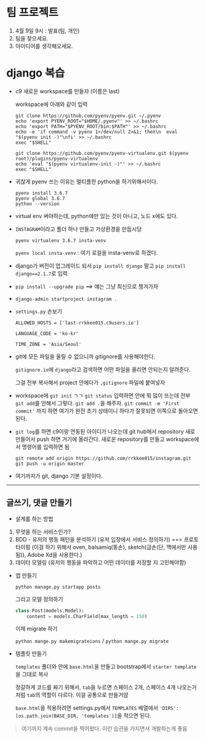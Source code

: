 # 팀 프로젝트

1. 4월 9일 9시 : 발표(팀, 개인)
2. 팀을 찾으세요.
3. 아이디어를 생각해오세요.



# django 복습

- c9 새로운 workspace를 만들자 (이름은 last)

  workspace에 아래와 같이 입력

  ```
  git clone https://github.com/pyenv/pyenv.git ~/.pyenv
  echo 'export PYENV_ROOT="$HOME/.pyenv"' >> ~/.bashrc
  echo 'export PATH="$PYENV_ROOT/bin:$PATH"' >> ~/.bashrc
  echo -e 'if command -v pyenv 1>/dev/null 2>&1; then\n  eval "$(pyenv init -)"\nfi' >> ~/.bashrc
  exec "$SHELL"
  
  git clone https://github.com/pyenv/pyenv-virtualenv.git $(pyenv root)/plugins/pyenv-virtualenv
  echo 'eval "$(pyenv virtualenv-init -)"' >> ~/.bashrc
  exec "$SHELL"
  ```

- 귀찮게 pyenv 쓰는 이유는 멀티플한 python을 하기위해서이다.

  ```
  pyenv install 3.6.7
  pyenv global 3.6.7
  python --version
  ```

- virtual env 써야하는데, python에만 있는 것이 아니고, 노드 x에도 있다.

- `INSTAGRAM`이라고 폴더 하나 만들고 가상환경을 만듭시당

  `pyenv virtualenv 3.6.7 insta-venv`

  `pyenv local insta-venv` : 여기 로컬을 insta-venv로 하겠다.

- django가 버전이 업그레이드 되서 `pip install django` 말고 `pip install django==2.1.7`로 입력

- `pip install --upgrade pip` ==> 얘는 그냥 최신으로 챙겨가자

- `django-admin startproject instagram .`

- `settings.py` 손보기

  `ALLOWED_HOSTS = ['last-rrkkee015.c9users.io']`

  `LANGUAGE_CODE = 'ko-kr'`

  `TIME_ZONE = 'Asia/Seoul'`

- git에 모든 파일을 올릴 수 없으니까 gitignore를 사용해야한다. 

  `gitignore.io`에 `django`라고 검색하면 어떤 파일을 올리면 안되는지 알려준다.

  그걸 전부 복사해서 project 안에다가 `,gitignore` 파일에 붙여넣자

- workspace에 `git init` ㄱㄱ `git status` 입력하면 안에 뭐 많이 뜨는데 전부 `git add`를 안해서 그렇다. `git add .`을 해주자. `git commit -m 'First commit'` 까지 하면 여기가 완전 초기 상태이니 하다가 잘못되면 이쪽으로 돌아오면 된다.

- `git log`를 하면 c9이랑 연동된 아이디가 나오는데 git hub에서 repository 새로 만들어서 push 하면 거기에 올라간다. 새로운 repository를 만들고 workspace에서 명령어를 입력하면 됨

  ```
  git remote add origin https://github.com/rrkkee015/instagram.git
  git push -u origin master
  ```

- 여기까지가 git, django 기본 설정이다.

-------





## 글쓰기, 댓글 만들기

- 설계를 하는 방법

1. 무엇을 하는 서비스인가?
2. BDD - 유저의 행동 패턴을 분석하기 (유저 입장에서 서비스 정의하기) ==> 프로토 타이핑 (이걸 하기 위해서 oven, balsamiq(똥손), sketch(금손(단, 맥에서만 사용됨)), Adobe Xd을 사용한다.)
3. 데이터 모델링 (유저의 행동을 파악하고 어떤 데이터를 저장할 지 고민해야함)



- 앱 만들기

  `python manage.py startapp posts`

  그리고 모델 정의하기

  ```python
  class Post(models.Model):
      content = models.CharField(max_length = 150)
  ```

  이제 migrate 하기

  `python mange.py makemigrateions` / `python mange.py migrate`

- 템플릿 만들기

  `templates` 폴더와 안에 `base.html`을 만들고 bootstrap에서 `starter template`을 그대로 복사

  정갈하게 코드를 짜기 위해서, `tab`을 누르면 스페이스 2개, 스페이스 4개 나오는거 처럼 `tab`의 역할이 다르다. 이걸 공통으로 만들거얌

  `base.html`을 적용하려면 settings.py에서 `TEMPLATES` 배열에서 `'DIRS':[os.path.join(BASE_DIR, 'templates')]`을 적으면 된다.

> 여기까지 계속 commit을 찍어왔다. 이런 습관을 가지면서 개발하는게 좋음